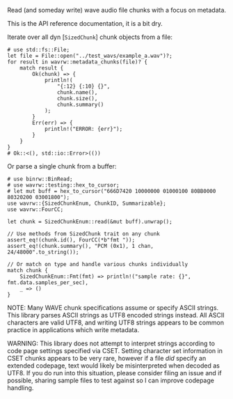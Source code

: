 Read (and someday write) wave audio file chunks with a focus on metadata.

This is the API reference documentation, it is a bit dry.

Iterate over all dyn [`SizedChunk`] chunk objects from a file:

```
# use std::fs::File;
let file = File::open("../test_wavs/example_a.wav")?;
for result in wavrw::metadata_chunks(file)? {
    match result {
        Ok(chunk) => {
            println!(
                "{:12} {:10} {}",
                chunk.name(),
                chunk.size(),
                chunk.summary()
            );
        }
        Err(err) => {
            println!("ERROR: {err}");
        }
    }
}
# Ok::<(), std::io::Error>(())
```

Or parse a single chunk from a buffer:

```
# use binrw::BinRead;
# use wavrw::testing::hex_to_cursor;
# let mut buff = hex_to_cursor("666D7420 10000000 01000100 80BB0000 80320200 03001800");
use wavrw::{SizedChunkEnum, ChunkID, Summarizable};
use wavrw::FourCC;

let chunk = SizedChunkEnum::read(&mut buff).unwrap();

// Use methods from SizedChunk trait on any chunk
assert_eq!(chunk.id(), FourCC(*b"fmt "));
assert_eq!(chunk.summary(), "PCM (0x1), 1 chan, 24/48000".to_string());

// Or match on type and handle various chunks individually
match chunk {
    SizedChunkEnum::Fmt(fmt) => println!("sample rate: {}", fmt.data.samples_per_sec),
    _ => ()
}
```


NOTE: Many WAVE chunk specifications assume or specify ASCII strings. This
library parses ASCII strings as UTF8 encoded strings instead. All ASCII
characters are valid UTF8, and writing UTF8 strings appears to be common
practice in applications which write metadata.

WARNING: This library does not attempt to interpret strings according to code
page settings specified via CSET. Setting character set information in CSET
chunks appears to be very rare, however if a file *did* specify an extended
codepage, text would likely be misinterpreted when decoded as UTF8. If you
do run into this situation, please consider filing an issue and if possible,
sharing sample files to test against so I can improve codepage handling.

